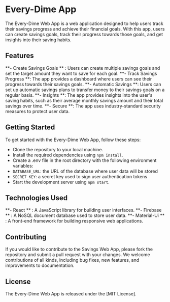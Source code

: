 # Every-Dime App
The Every-Dime Web App is a web application designed to help users track their savings progress and achieve their financial goals. With this app, users can create savings goals, track their progress towards those goals, and get insights into their saving habits.

## Features
**-  Create Savings Goals ** : Users can create multiple savings goals and set the target amount they want to save for each goal.
**- Track Savings Progress **: The app provides a dashboard where users can see their progress towards their savings goals.
**- Automatic Savings **: Users can set up automatic savings plans to transfer money to their savings goals on a regular basis.
**- Insights **: The app provides insights into the user's saving habits, such as their average monthly savings amount and their total savings over time.
**- Secure **: The app uses industry-standard security measures to protect user data.

## Getting Started
To get started with the Every-Dime Web App, follow these steps:

- Clone the repository to your local machine.
- Install the required dependencies using `npm install`.
- Create a .env file in the root directory with the following environment variables:
- ` DATABASE_URL `: the URL of the database where user data will be stored
- ` SECRET_KEY `: a secret key used to sign user authentication tokens
- Start the development server using `npm start`.

## Technologies Used
**-  React ** : A JavaScript library for building user interfaces.
**- Firebase ** : A NoSQL document database used to store user data.
**- Material-Ui ** : A front-end framework for building responsive web applications.


## Contributing
If you would like to contribute to the Savings Web App, please fork the repository and submit a pull request with your changes.
We welcome contributions of all kinds, including bug fixes, new features, and improvements to documentation.

## License
The Every-Dime Web App is released under the [MIT License].
